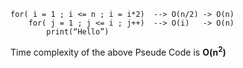 ```
for( i = 1 ; i <= n ; i = i*2)  --> O(n/2) -> O(n)
	for( j = 1 ; j <= i ; j++)  --> O(i)   -> O(n)
		print(“Hello”)
```

Time complexity of the above Pseude Code is **O(n<sup>2</sup>)**
